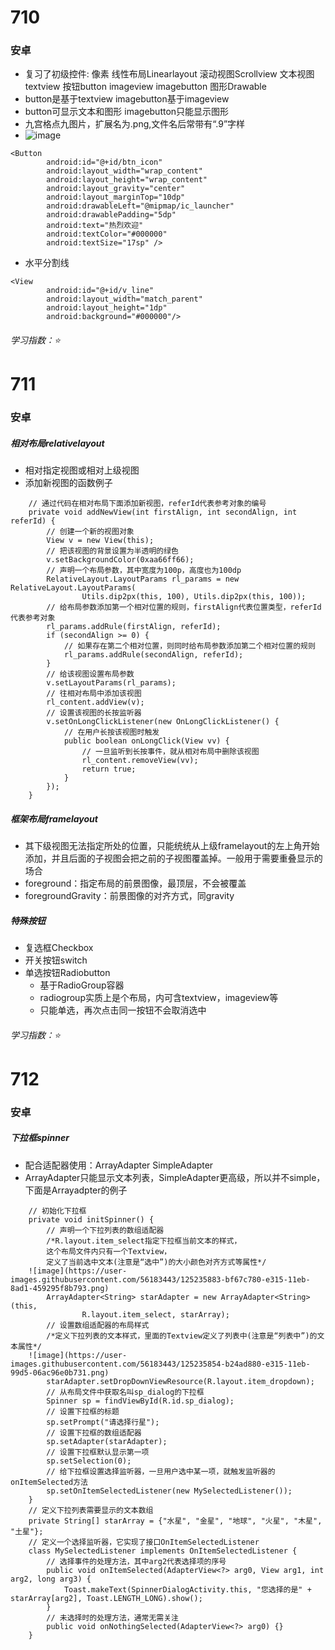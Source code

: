 # 710
### 安卓
* 复习了初级控件: 像素 线性布局Linearlayout 滚动视图Scrollview 文本视图textview 按钮button imageview imagebutton 图形Drawable<br>
* button是基于textview imagebutton基于imageview<br>
* button可显示文本和图形 imagebutton只能显示图形<br>
* 九宫格点九图片，扩展名为.png,文件名后常带有“.9”字样<br>
* ![image](https://user-images.githubusercontent.com/56183443/125168254-2d59a500-e1d7-11eb-9e43-e20c3dab85d0.png)
```
<Button
        android:id="@+id/btn_icon"
        android:layout_width="wrap_content"
        android:layout_height="wrap_content"
        android:layout_gravity="center"
        android:layout_marginTop="10dp"
        android:drawableLeft="@mipmap/ic_launcher"
        android:drawablePadding="5dp"
        android:text="热烈欢迎"
        android:textColor="#000000"
        android:textSize="17sp" />
```
* 水平分割线
```
<View
        android:id="@+id/v_line"
        android:layout_width="match_parent"
        android:layout_height="1dp"
        android:background="#000000"/>
```
###### 学习指数：⭐

# 711
### 安卓
##### 相对布局relativelayout
* 相对指定视图或相对上级视图
* 添加新视图的函数例子
```
    // 通过代码在相对布局下面添加新视图，referId代表参考对象的编号
    private void addNewView(int firstAlign, int secondAlign, int referId) {
        // 创建一个新的视图对象
        View v = new View(this);
        // 把该视图的背景设置为半透明的绿色
        v.setBackgroundColor(0xaa66ff66);
        // 声明一个布局参数，其中宽度为100p，高度也为100dp
        RelativeLayout.LayoutParams rl_params = new RelativeLayout.LayoutParams(
                Utils.dip2px(this, 100), Utils.dip2px(this, 100));
        // 给布局参数添加第一个相对位置的规则，firstAlign代表位置类型，referId代表参考对象
        rl_params.addRule(firstAlign, referId);
        if (secondAlign >= 0) {
            // 如果存在第二个相对位置，则同时给布局参数添加第二个相对位置的规则
            rl_params.addRule(secondAlign, referId);
        }
        // 给该视图设置布局参数
        v.setLayoutParams(rl_params);
        // 往相对布局中添加该视图
        rl_content.addView(v);
        // 设置该视图的长按监听器
        v.setOnLongClickListener(new OnLongClickListener() {
            // 在用户长按该视图时触发
            public boolean onLongClick(View vv) {
                // 一旦监听到长按事件，就从相对布局中删除该视图
                rl_content.removeView(vv);
                return true;
            }
        });
    }
```
##### 框架布局framelayout<br>
* 其下级视图无法指定所处的位置，只能统统从上级framelayout的左上角开始添加，并且后面的子视图会把之前的子视图覆盖掉。一般用于需要重叠显示的场合
* foreground：指定布局的前景图像，最顶层，不会被覆盖
* foregroundGravity：前景图像的对齐方式，同gravity
##### 特殊按钮
* 复选框Checkbox
* 开关按钮switch
* 单选按钮Radiobutton<br>
 	* 基于RadioGroup容器
 	* radiogroup实质上是个布局，内可含textview，imageview等
	* 只能单选，再次点击同一按钮不会取消选中	
###### 学习指数：⭐

# 712
### 安卓
##### 下拉框spinner
* 配合适配器使用：ArrayAdapter SimpleAdapter
* ArrayAdapter只能显示文本列表，SimpleAdapter更高级，所以并不simple，下面是Arrayadpter的例子
```
    // 初始化下拉框
    private void initSpinner() {
        // 声明一个下拉列表的数组适配器
        /*R.layout.item_select指定下拉框当前文本的样式，
        这个布局文件内只有一个Textview，
        定义了当前选中文本(注意是“选中”)的大小颜色对齐方式等属性*/
	![image](https://user-images.githubusercontent.com/56183443/125235883-bf67c780-e315-11eb-8ad1-459295f8b793.png)
        ArrayAdapter<String> starAdapter = new ArrayAdapter<String>(this,
                R.layout.item_select, starArray);
        // 设置数组适配器的布局样式
        /*定义下拉列表的文本样式，里面的Textview定义了列表中(注意是“列表中”)的文本属性*/
	![image](https://user-images.githubusercontent.com/56183443/125235854-b24ad880-e315-11eb-99d5-06ac96e0b731.png)
        starAdapter.setDropDownViewResource(R.layout.item_dropdown);
        // 从布局文件中获取名叫sp_dialog的下拉框
        Spinner sp = findViewById(R.id.sp_dialog);
        // 设置下拉框的标题
        sp.setPrompt("请选择行星");
        // 设置下拉框的数组适配器
        sp.setAdapter(starAdapter);
        // 设置下拉框默认显示第一项
        sp.setSelection(0);
        // 给下拉框设置选择监听器，一旦用户选中某一项，就触发监听器的onItemSelected方法
        sp.setOnItemSelectedListener(new MySelectedListener());
    }
    // 定义下拉列表需要显示的文本数组
    private String[] starArray = {"水星", "金星", "地球", "火星", "木星", "土星"};
    // 定义一个选择监听器，它实现了接口OnItemSelectedListener
    class MySelectedListener implements OnItemSelectedListener {
        // 选择事件的处理方法，其中arg2代表选择项的序号
        public void onItemSelected(AdapterView<?> arg0, View arg1, int arg2, long arg3) {
            Toast.makeText(SpinnerDialogActivity.this, "您选择的是" + starArray[arg2], Toast.LENGTH_LONG).show();
        }
        // 未选择时的处理方法，通常无需关注
        public void onNothingSelected(AdapterView<?> arg0) {}
    }
```

